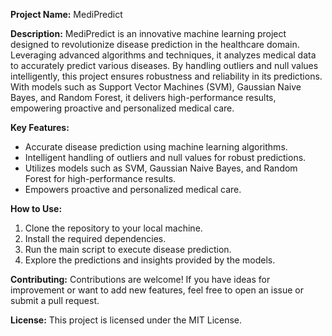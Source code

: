 **Project Name:** MediPredict

**Description:**
MediPredict is an innovative machine learning project designed to revolutionize disease prediction in the healthcare domain. Leveraging advanced algorithms and techniques, it analyzes medical data to accurately predict various diseases. By handling outliers and null values intelligently, this project ensures robustness and reliability in its predictions. With models such as Support Vector Machines (SVM), Gaussian Naive Bayes, and Random Forest, it delivers high-performance results, empowering proactive and personalized medical care.

**Key Features:**
- Accurate disease prediction using machine learning algorithms.
- Intelligent handling of outliers and null values for robust predictions.
- Utilizes models such as SVM, Gaussian Naive Bayes, and Random Forest for high-performance results.
- Empowers proactive and personalized medical care.

**How to Use:**
1. Clone the repository to your local machine.
2. Install the required dependencies.
3. Run the main script to execute disease prediction.
4. Explore the predictions and insights provided by the models.

**Contributing:**
Contributions are welcome! If you have ideas for improvement or want to add new features, feel free to open an issue or submit a pull request.

**License:**
This project is licensed under the MIT License.
